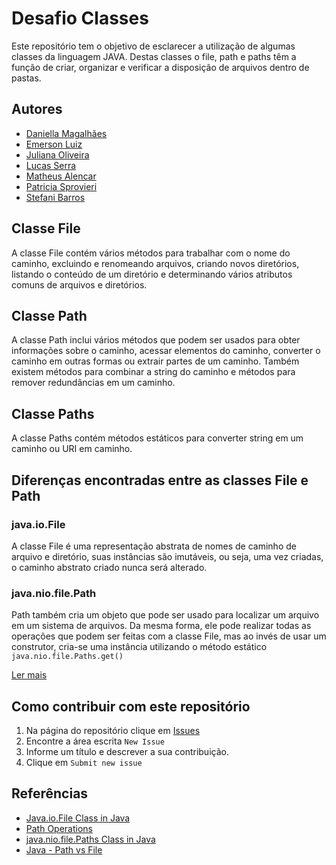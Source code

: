 # Desafio Classes

Este repositório tem o objetivo de esclarecer a utilização de algumas classes da linguagem JAVA. Destas classes o file, path e paths têm a função de criar, organizar e verificar a disposição de arquivos dentro de pastas.

## Autores

- [Daniella Magalhães](https://github.com/DaniellaMagalhaesSiqueira)
- [Emerson Luiz](https://github.com/emerge8)
- [Juliana Oliveira](https://github.com/JuOliver)
- [Lucas Serra](https://github.com/lucas-serra)
- [Matheus Alencar](https://github.com/matlencar)
- [Patricia Sprovieri](https://github.com/patyspro)
- [Stefani Barros](https://github.com/ste-fani)

## Classe File
A classe File contém vários métodos para trabalhar com o nome do caminho, excluindo e renomeando arquivos, criando novos diretórios, listando o conteúdo de um diretório e determinando vários atributos comuns de arquivos e diretórios.

## Classe Path
A classe Path inclui vários métodos que podem ser usados ​​para obter informações sobre o caminho, acessar elementos do caminho, converter o caminho em outras formas ou extrair partes de um caminho. Também existem métodos para combinar a string do caminho e métodos para remover redundâncias em um caminho.

## Classe Paths
A classe Paths contém métodos estáticos para converter string em um caminho ou URI em caminho.

## Diferenças encontradas entre as classes File e Path

### java.io.File
A classe File é uma representação abstrata de nomes de caminho de arquivo e diretório, suas instâncias são imutáveis, ou seja, uma vez criadas, o caminho abstrato criado nunca será alterado.

### java.nio.file.Path
Path também cria um objeto que pode ser usado para localizar um arquivo em um sistema de arquivos. Da mesma forma, ele pode realizar todas as operações que podem ser feitas com a classe File, mas ao invés de usar um construtor, cria-se uma instância utilizando o método estático ``` java.nio.file.Paths.get() ```


[Ler mais](https://github.com/lucas-serra/Desafio-MJV-Segunda-Semana/tree/main/src)

## Como contribuir com este repositório
1. Na página do repositório clique em [Issues](https://github.com/patyspro/challengemjv/issues)
2. Encontre a área escrita ``` New Issue ```
3. Informe um título e descrever a sua contribuição.
4. Clique em ``` Submit new issue ```
## Referências

- [Java.io.File Class in Java](https://www.geeksforgeeks.org/file-class-in-java/)
- [Path Operations](https://docs.oracle.com/javase/tutorial/essential/io/pathOps.html)
- [java.nio.file.Paths Class in Java](https://www.geeksforgeeks.org/java-nio-file-paths-class-in-java/)
- [Java - Path vs File](https://www.baeldung.com/java-path-vs-file)